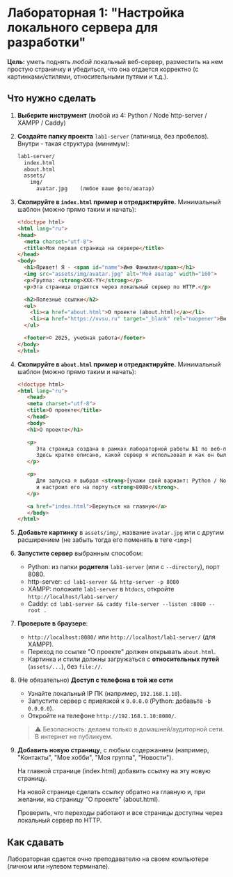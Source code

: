 # Лабораторная 1: "Настройка локального сервера для разработки"

**Цель:** уметь поднять *любой* локальный веб-сервер, разместить на нем простую страничку и убедиться, что она отдается корректно (с картинками/стилями, относительными путями и т.д.).

## Что нужно сделать

1. **Выберите инструмент** (любой из 4: Python / Node http-server / XAMPP / Caddy)

2. **Создайте папку проекта** `lab1-server` (латиница, без пробелов).
   Внутри - такая структура (минимум):

   ```txt
   lab1-server/
     index.html
     about.html
     assets/
       img/
         avatar.jpg    (любое ваше фото/аватар)
   ```

3. **Скопируйте в `index.html` пример и отредактируйте.**
   Минимальный шаблон (можно прямо таким и начать):

   ```html
   <!doctype html>
   <html lang="ru">
   <head>
     <meta charset="utf-8">
     <title>Моя первая страница на сервере</title>
   </head>
   <body>
     <h1>Привет! Я - <span id="name">Имя Фамилия</span></h1>
     <img src="assets/img/avatar.jpg" alt="Мой аватар" width="160">
     <p>Группа: <strong>XXX-YY</strong></p>
     <p>Эта страница отдается через локальный сервер по HTTP.</p>

     <h2>Полезные ссылки</h2>
     <ul>
       <li><a href="about.html">О проекте (about.html)</a></li>
       <li><a href="https://vvsu.ru" target="_blank" rel="noopener">Внешняя ссылка (пример)</a></li>
     </ul>

     <footer>© 2025, учебная работа</footer>
   </body>
   </html>
   ```

4. **Скопируйте в `about.html` пример и отредактируйте.**
   Минимальный шаблон (можно прямо таким и начать):

   ```html
   <!doctype html>
   <html lang="ru">
      <head>
      <meta charset="utf-8">
      <title>О проекте</title>
      </head>
      <body>
      <h1>О проекте</h1>

      <p>
         Эта страница создана в рамках лабораторной работы №1 по веб-программированию.
         Здесь кратко описано, какой сервер я использовал и как он был запущен.
      </p>

      <p>
         Для запуска я выбрал <strong>[укажи свой вариант: Python / Node.js http-server / XAMPP / Caddy]</strong>
         и настроил его на порту <strong>8080</strong>.
      </p>

      <a href="index.html">Вернуться на главную</a>
      </body>
   </html>
   ```

5. **Добавьте картинку** в `assets/img/`, название `avatar.jpg` или с другим расширением (не забыть тогда его поменять в теге `<img>`)

6. **Запустите сервер** выбранным способом:

   * Python: из папки **родителя** `lab1-server` (или с `--directory`), порт 8080.
   * http-server: `cd lab1-server && http-server -p 8080`
   * XAMPP: положите `lab1-server` в `htdocs`, откройте `http://localhost/lab1-server/`
   * Caddy: `cd lab1-server && caddy file-server --listen :8080 --root .`

7. **Проверьте в браузере**:

   * `http://localhost:8080/` или `http://localhost/lab1-server/` (для XAMPP).
   * Переход по ссылке "О проекте" должен открывать `about.html`.
   * Картинка и стили должны загружаться с **относительных путей** (`assets/...`), без `file://`.

8. (Не обязательно) **Доступ с телефона в той же сети**

   * Узнайте локальный IP ПК (например, `192.168.1.10`).
   * Запустите сервер с привязкой к `0.0.0.0` (Python: добавьте `-b 0.0.0.0`).
   * Откройте на телефоне `http://192.168.1.10:8080/`.

   > ⚠️ Безопасность: делаем только в домашней/аудиторной сети. В интернет не публикуем.

9. **Добавить новую страницу**, с любым содержанием (например, "Контакты", "Мое хобби", "Моя группа", "Новости").

   На главной странице (index.html) добавить ссылку на эту новую страницу.

   На новой странице сделать ссылку обратно на главную и, при желании, на страницу "О проекте" (about.html).

   Проверить, что переходы работают и все страницы доступны через локальный сервер по HTTP.

## Как сдавать

Лабораторная сдается очно преподавателю на своем компьютере (личном или нулевом терминале).

